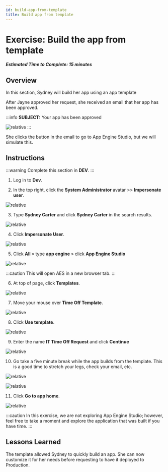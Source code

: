 ```yaml
---
id: build-app-from-template
title: Build app from template
---
```

# Exercise: Build the app from template

##### Estimated Time to Complete: 15 minutes

## Overview

In this section, Sydney will build her app using an app template

After Jayne approved her request, she received an email that her app has been approved. 

:::info
**SUBJECT:** Your app has been approved

![relative](/img/lab-aemc/2023-07-11-17-09-02.png)
:::

She clicks the button in the email to go to App Engine Studio, but we will simulate this.

## Instructions

:::warning
Complete this section in **DEV**.
:::

1. Log in to **Dev**.

2. In the top right, click the **System Administrator** avatar >> **Impersonate user**.

![relative](/img/lab-aemc/2023-03-14-12-31-53.png)

3. Type **Sydney Carter** and click **Sydney Carter** in the search results.

![relative](/img/lab-aemc/2023-03-14-12-34-01.png)

4. Click **Impersonate User**. 

![relative](/img/lab-aemc/2023-03-14-12-34-24.png)

5. Click **All** » type **app engine** » click **App Engine Studio**

![relative](/img/lab-aemc/2023-07-11-17-18-49.png)

:::caution
This will open AES in a new browser tab.
:::

6. At top of page, click **Templates**.

![relative](/img/lab-aemc/2023-07-11-17-21-37.png)

7. Move your mouse over **Time Off Template**.

![relative](/img/lab-aemc/2023-07-11-17-22-54.png)

8. Click **Use template**.

![relative](/img/lab-aemc/2023-07-11-17-23-17.png)

9. Enter the name **IT Time Off Request** and click **Continue**

![relative](/img/lab-aemc/2023-07-11-17-24-06.png)

10. Go take a five minute break while the app builds from the template. This is a good time to stretch your legs, check your email, etc. 

![relative](/img/lab-aemc/2023-07-11-17-27-07.png)

![relative](/img/lab-aemc/2023-03-14-13-12-36.png)

11. Click **Go to app home**.

![relative](/img/lab-aemc/2023-07-11-17-28-16.png)

:::caution
In this exercise, we are not exploring App Engine Studio; however, feel free to take a moment and explore the application that was built if you have time. 
:::

## Lessons Learned

The template allowed Sydney to quickly build an app.  She can now customize it for her needs before requesting to have it deployed to Production. 